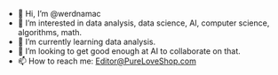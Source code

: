 - 👋 Hi, I’m @werdnamac
- 👀 I’m interested in data analysis, data science, AI, computer science, algorithms, math.
- 🌱 I’m currently learning data analysis.
- 💞️ I’m looking to get good enough at AI to collaborate on that. 
- 📫 How to reach me: Editor@PureLoveShop.com

<!---
werdnamac/werdnamac is a ✨ special ✨ repository because its `README.md` (this file) appears on your GitHub profile.
You can click the Preview link to take a look at your changes.
--->
